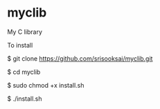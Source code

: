# myclib
My C library

To install

$ git clone https://github.com/srisooksai/myclib.git

$ cd myclib

$ sudo chmod +x install.sh

$ ./install.sh
